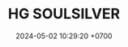 ---
layout: teamCard
permalink: /team/:title.html
categories: LJ3 LJ8 LJ06
maincover: /assets/logos/BDLF.png
puntosLJMAYO24:
date: 2024-05-02 10:29:20 +0700
title: HG SOULSILVER
route: /liga-johto
tag: johto042024
color: black
puntosLJ202404: 12
grupo: sur
background: '#F16C38'
cover: /assets/ver.png
team: HG-SOULSILVER
ID: HGSS
status: <i class="fa-soLINd fa-check"></i>
#PARTIDO 1
puntos: 
pj: 
#PARTIDO 1
j1: RONDA 1
p1: GG GHOST
pp1: STAR
r1: 
bg1: rock rock
rr1: 
pt1: 
pj1: 
#PARTIDO 2
j2: RONDA 2
p2: SSI
pp2: HG SOULSILVER
bg2: rock rock
r2: 
rr2: 
pt2: 
pj2: 
#PARTIDO 3
j3: RONDA 3
p3: HG SOULSILVER
pp3: T-BONERS
bg3: rock rock
r3: 
rr3: 
pt3: 
pj3: 
#PARTIDO 4
j4: RONDA 4
p4: DFS SAPPHIRE
pp4: HG SOULSILVER
bg4: rock rock
r4: 
rr4: 
pt4: 
pj4: 
#PARTIDO 5
j5: RONDA 5
p5: DFS DIAMOND
pp5: HG SOULSILVER
bg5: rock rock
r5: 
rr5: 
pt5: 
pj5:  
#PARTIDO 6
j6: RONDA 6
p6: PROJECT ONE
pp6: HG SOULSILVER
bg6: rock rock
r6: 
rr6: 
pt6:
pj6: 
#PARTIDO 7
j7: RONDA 7
p7: ZERONOTE
pp7: HG SOULSILVER
bg7: rock rock
r7: 
rr7: 
pt7: 
pj7: 
#PARTIDO 8
j8: RONDA 8
p8: HG SOULSILVER
pp8: GG STEEL
bg8: rock rock
rr8: 
r8: 
pt8: 
pj8: 
#PARTIDO 9
j9: RONDA 9
p9: IL ULTIMATE
pp9: HG SOULSILVER
bg9: rock rock
r9: 
rr9:
pt9: 
pj9: 

dia: 24
hora: '22:10'
---